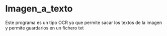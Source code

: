 # Imagen_a_texto
Este programa es un tipo OCR ya que permite sacar los textos de la imagen y permite guardarlos en un fichero txt


